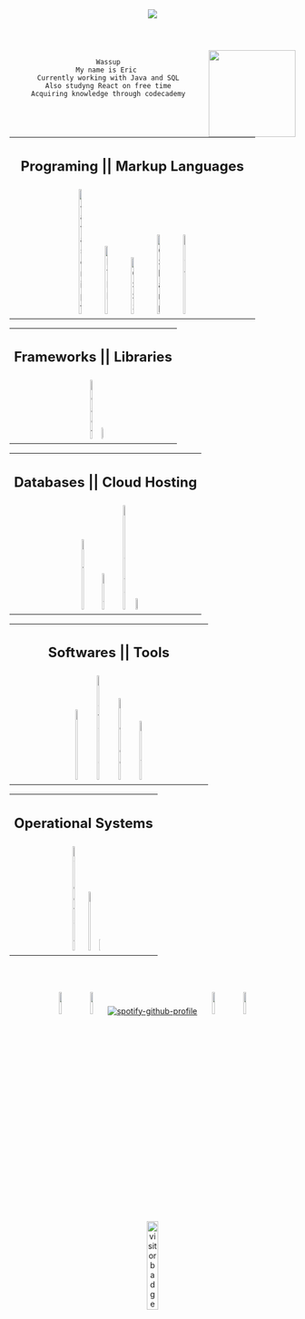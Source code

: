 <header> <img src="https://www.nasa.gov/sites/default/files/thumbnails/image/bh_accretiondisk_sim_stationary_websize.gif"> </header>
</hr>
<div align="center" width="50%">
<img align="right" width="153px" src="https://media.giphy.com/media/heIX5HfWgEYlW/giphy.gif">

```

Wassup
My name is Eric 
Currently working with Java and SQL
Also studyng React on free time
Acquiring knowledge through codecademy

```

</br>
</div>

<table>
<tr><td>
<!--<img align="left" src="https://cdn.betterttv.net/emote/61480095b63cc97ee6d261ac/2x"> <img align="right" src="https://cdn.betterttv.net/emote/61480095b63cc97ee6d261ac/2x"> -->
<h2 align="center">Programing || Markup Languages</h2>
</td></tr>
<tr><td>
<div align="center">
<img width="10%" title="Javascript" src="https://cdn.jsdelivr.net/gh/devicons/devicon/icons/javascript/javascript-plain.svg"/> <img width="10%" title="HTML 5" src="https://cdn.jsdelivr.net/gh/devicons/devicon/icons/html5/html5-plain.svg"/> <img width="10%" title="CSS 3" src="https://cdn.jsdelivr.net/gh/devicons/devicon/icons/css3/css3-plain.svg"/> <img width="10%" title="C Sharp" src="https://cdn.jsdelivr.net/gh/devicons/devicon/icons/csharp/csharp-plain.svg"/> <img width="10%" title="Python" src="https://cdn.jsdelivr.net/gh/devicons/devicon/icons/python/python-plain.svg"/>
</div>
</tr></td>
</table>

<table>
<tr><td>
<!--<img align="left" src="https://cdn.betterttv.net/emote/569c12df74e294571e59fded/2x"> <img align="right" src="https://cdn.betterttv.net/emote/569c12df74e294571e59fded/2x"> -->
<h2 align="center">Frameworks || Libraries</h2>
</td></tr>
<tr><td>
<div align="center"> 
<img width="10%" title="React" src="https://cdn.jsdelivr.net/gh/devicons/devicon/icons/react/react-original.svg"> <img width="1%" src="https://upload.wikimedia.org/wikipedia/commons/1/1d/Invisible_Pink_Unicorn_High_Resolution.png">
</div>
</tr></td>
</table>

<table>
<tr><td>
<!--<img align="left" src="https://cdn.betterttv.net/emote/6087488d39b5010444d06dff/2x"> <img align="right" src="https://cdn.betterttv.net/emote/6087488d39b5010444d06dff/2x"> -->
<h2 align="center">Databases || Cloud Hosting</h2>
</td></tr>
<tr><td>
<div align="center"> 
<img width="10%" title="Github" src="https://cdn.jsdelivr.net/gh/devicons/devicon/icons/github/github-original.svg"/> <img width="10%" title="Git" src="https://cdn.jsdelivr.net/gh/devicons/devicon/icons/git/git-original.svg"/> <img width="10%" title="SQL Server" src="https://cdn.jsdelivr.net/gh/devicons/devicon/icons/microsoftsqlserver/microsoftsqlserver-plain.svg"/> <img width="1%" src="https://upload.wikimedia.org/wikipedia/commons/1/1d/Invisible_Pink_Unicorn_High_Resolution.png"/>
</div>
</tr></td>
</table>

<table>
<tr><td>
<!--<img align="left" src="https://cdn.betterttv.net/emote/5d82600ec0652668c9e4e2f2/2x"> <img align="right" src="https://cdn.betterttv.net/emote/5d82600ec0652668c9e4e2f2/2x"> --><h2 align="center">Softwares || Tools</h2>
</td></tr>
<tr><td>
<div align="center">
<img width="10%" title="VSCode" src="https://cdn.jsdelivr.net/gh/devicons/devicon/icons/vscode/vscode-original.svg"/> <img width="10%" title="Photoshop" src="https://cdn.jsdelivr.net/gh/devicons/devicon/icons/photoshop/photoshop-plain.svg"/> <img width="10%" title="Blender" src="https://cdn.jsdelivr.net/gh/devicons/devicon/icons/blender/blender-original.svg"/> <img width="10%" title="Unity" src="https://cdn.jsdelivr.net/gh/devicons/devicon/icons/unity/unity-original.svg"/>
</div>
</tr></td>
</table>

<table>
<tr><td>
<!--<img align="left" src="https://cdn.betterttv.net/emote/5e2dea282a2ac47ce3e29fb5/2x"> <img align="right" src="https://cdn.betterttv.net/emote/5e2dea282a2ac47ce3e29fb5/2x"> --><h2 align="center">Operational Systems</h2>
</td></tr>
<tr><td>
<div align="center">
<img width="10%" title="Windows NT" src="https://cdn.jsdelivr.net/gh/devicons/devicon/icons/windows8/windows8-original.svg"/> <img width="10%" title="Linux" src="https://cdn.jsdelivr.net/gh/devicons/devicon/icons/linux/linux-plain.svg"/> <img width="1%" src="https://upload.wikimedia.org/wikipedia/commons/1/1d/Invisible_Pink_Unicorn_High_Resolution.png">
</div>
</tr></td>
</table>

<!-- -----Spotify----- -->
</br></br>
<div align="center">

<img width="10%" src="https://cdn.betterttv.net/emote/5b7e01fbe429f82909e0013a/3x"> <img width="10%" src="https://cdn.betterttv.net/emote/5f1b0186cf6d2144653d2970/3x"> [![spotify-github-profile](https://spotify-github-profile.vercel.app/api/view?uid=12147397265&cover_image=true&theme=novatorem&bar_color=ff0000&bar_color_cover=true)](https://github.com/kittinan/spotify-github-profile) <img width="10%" src="https://cdn.betterttv.net/emote/5f2e2fcf6f378244660275ae/3x"> <img width="10%" src="https://cdn.betterttv.net/emote/5b7e01fbe429f82909e0013a/3x">

</div>

<!-- -----Visit Count----- -->

<div align="center">

<img width="20%" src="https://visitor-badge.glitch.me/badge?page_id=iSamekh.id.visitor-badge.issue.1&left_color=black&right_color=darkred&left_text=F5" alt="visitor badge"/>

</div>
